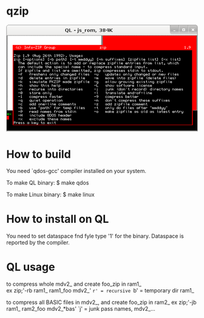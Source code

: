 # qzip

![qzip](ZIP-v1.9.png?raw=true "InfoZIP ZIP v1.9 1992")

# How to build
You need `qdos-gcc' compiler installed on your system.

To make QL binary:
$ make qdos

To make Linux binary:
$ make linux

# How to install on QL
You need to set dataspace fnd fyle type '1' for the binary.
Dataspace is reported by the compiler.

# QL usage

to compress whole mdv2_ and create foo_zip in ram1_  
ex zip;'-rb ram1_ ram1_foo mdv2_'
`r' = recursive
`b' = temporary dir ram1_

to compress all BASIC files in mdv2_, and create foo_zip in ram2_
ex zip;'-jb ram1_ ram2_foo mdv2_*bas'
`j' = junk pass names, mdv2_...

